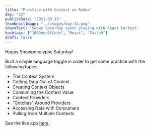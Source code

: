 ```yaml
---
title: "Practice with Context as Redux"
day: "33"
publishDate: "2021-03-13"
thumbnailImage: "../images/day-33.png"
shareText: "Snowy Saturday spent playing with React Context"
hashtags: ["100DaysOfCode", "React", "Twitch"]
draft: false
---
```


Happy Snowpocalypse Saturday!

Built a simple language toggle in order to get some practice with the following topics:

- The Context System
- Getting Data Out of Context
- Creating Context Objects
- Consuming the Context Value
- Context Providers
- "Gotchas" Around Providers
- Accessing Data with Consumers
- Pulling from Multiple Contexts

See the live app <a href="https://tcs-simple-language-toggle.netlify.app/" target="_blank" >here</a>.
